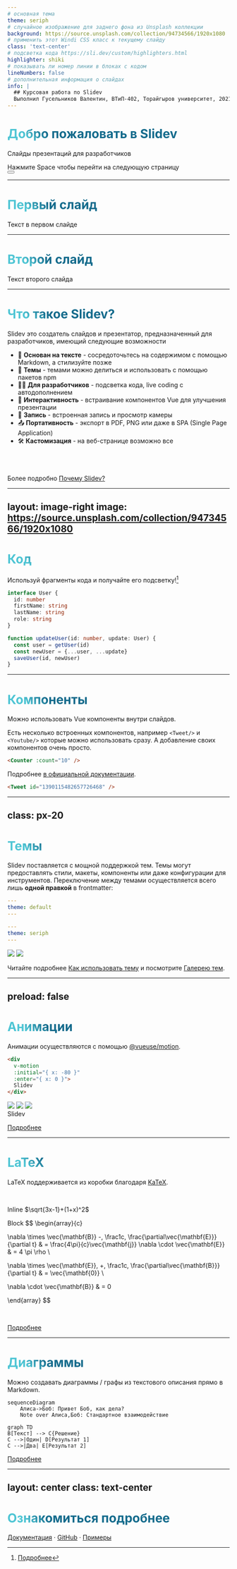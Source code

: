 ```yaml
---
# основная тема
theme: seriph
# случайное изображение для заднего фона из Unsplash коллекции
background: https://source.unsplash.com/collection/94734566/1920x1080
# применить этот Windi CSS класс к текущему слайду
class: 'text-center'
# подсветка кода https://sli.dev/custom/highlighters.html
highlighter: shiki
# показывать ли номер линии в блоках с кодом
lineNumbers: false
# дополнительная информация о слайдах
info: |
  ## Курсовая работа по Slidev
  Выполнил Гусельников Валентин, ВТиП-402, Торайгыров университет, 2021 г.
---
```


# Добро пожаловать в Slidev

Слайды презентаций для разработчиков

<div class="pt-12">
  <span @click="$slidev.nav.next" class="px-2 py-1 rounded cursor-pointer" hover="bg-white bg-opacity-10">
    Нажмите Space чтобы перейти на следующую страницу <carbon:arrow-right class="inline"/>
  </span>
</div>

<div class="abs-br m-6 flex gap-2">
  <button @click="$slidev.nav.openInEditor()" title="Открыть в редакторе" class="text-xl icon-btn opacity-50 !border-none !hover:text-white">
    <carbon:edit />
  </button>
  <a href="https://github.com/slidevjs/slidev" target="_blank" alt="GitHub"
    class="text-xl icon-btn opacity-50 !border-none !hover:text-white">
    <carbon-logo-github />
  </a>
</div>

<!--
Последний комментарий в виде блока каждого слайда будет использован в качестве заметок.
Он будет отображаться в режиме Презентации вместе со слайдом
[Подробнее в документации](https://sli.dev/guide/syntax.html#notes)
-->

---

# Первый слайд

Текст в первом слайде

---

# Второй слайд

Текст второго слайда

---

# Что такое Slidev?

Slidev это создатель слайдов и презентатор, предназначенный для разработчиков, имеющий следующие возможности

- 📝 **Основан на тексте** - сосредоточьтесь на содержимом с помощью Markdown, а стилизуйте позже
- 🎨 **Темы** - темами можно делиться и использовать с помощью пакетов npm
- 🧑‍💻 **Для разработчиков** - подсветка кода, live coding с автодополнением
- 🤹 **Интерактивность** - встраивание компонентов Vue для улучшения презентации
- 🎥 **Запись** - встроенная запись и просмотр камеры
- 📤 **Портативность** - экспорт в PDF, PNG или даже в SPA (Single Page Application)
- 🛠 **Кастомизация** - на веб-странице возможно все

<br>
<br>

Более подробно [Почему Slidev?](https://sli.dev/guide/why)

<!--
Можно использовать `style` тэг в markdown чтобы изменить стиль текущего слайда.
Подробнее: https://sli.dev/guide/syntax#embedded-styles
-->

<style>
h1 {
  background-color: #2B90B6;
  background-image: linear-gradient(45deg, #4EC5D4 10%, #146b8c 20%);
  background-size: 100%;
  -webkit-background-clip: text;
  -moz-background-clip: text;
  -webkit-text-fill-color: transparent; 
  -moz-text-fill-color: transparent;
}
</style>

---
layout: image-right
image: https://source.unsplash.com/collection/94734566/1920x1080
---

# Код

Используй фрагменты кода и получайте его подсветку![^1]

```ts {all|2|1-6|9|all}
interface User {
  id: number
  firstName: string
  lastName: string
  role: string
}

function updateUser(id: number, update: User) {
  const user = getUser(id)
  const newUser = {...user, ...update}  
  saveUser(id, newUser)
}
```

<arrow v-click="3" x1="400" y1="420" x2="230" y2="330" color="#564" width="3" arrowSize="1" />

[^1]: [Подробнее](https://sli.dev/guide/syntax.html#line-highlighting)

<style>
.footnotes-sep {
  @apply mt-20 opacity-10;
}
.footnotes {
  @apply text-sm opacity-75;
}
.footnote-backref {
  display: none;
}
</style>

---

# Компоненты

<div grid="~ cols-2 gap-4">
<div>

Можно использовать Vue компоненты внутри слайдов.

Есть несколько встроенных компонентов, например `<Tweet/>` и `<Youtube/>` которые можно использовать сразу. А добавление своих компонентов очень просто.

```html
<Counter :count="10" />
```

<!-- ./components/Counter.vue -->
<Counter :count="10" m="t-4" />

Подробнее [в официальной документации](https://sli.dev/builtin/components.html).

</div>
<div>

```html
<Tweet id="1390115482657726468" />
```

<Tweet id="1390115482657726468" scale="0.65" />

</div>
</div>


---
class: px-20
---

# Темы

Slidev поставляется с мощной поддержкой тем. Темы могут предоставлять стили, макеты, компоненты или даже конфигурации для инструментов. Переключение между темами осуществляется всего лишь **одной правкой** в frontmatter:

<div grid="~ cols-2 gap-2" m="-t-2">

```yaml
---
theme: default
---
```

```yaml
---
theme: seriph
---
```

<img border="rounded" src="https://github.com/slidevjs/themes/blob/main/screenshots/theme-default/01.png?raw=true">

<img border="rounded" src="https://github.com/slidevjs/themes/blob/main/screenshots/theme-seriph/01.png?raw=true">

</div>

Читайте подробнее [Как использовать тему](https://sli.dev/themes/use.html) и
посмотрите [Галерею тем](https://sli.dev/themes/gallery.html).

---
preload: false
---

# Анимации

Анимации осуществляются с помощью [@vueuse/motion](https://motion.vueuse.org/).

```html
<div
  v-motion
  :initial="{ x: -80 }"
  :enter="{ x: 0 }">
  Slidev
</div>
```

<div class="w-60 relative mt-6">
  <div class="relative w-40 h-40">
    <img
      v-motion
      :initial="{ x: 800, y: -100, scale: 1.5, rotate: -50 }"
      :enter="final"
      class="absolute top-0 left-0 right-0 bottom-0"
      src="https://sli.dev/logo-square.png"
    />
    <img
      v-motion
      :initial="{ y: 500, x: -100, scale: 2 }"
      :enter="final"
      class="absolute top-0 left-0 right-0 bottom-0"
      src="https://sli.dev/logo-circle.png"
    />
    <img
      v-motion
      :initial="{ x: 600, y: 400, scale: 2, rotate: 100 }"
      :enter="final"
      class="absolute top-0 left-0 right-0 bottom-0"
      src="https://sli.dev/logo-triangle.png"
    />
  </div>

  <div 
    class="text-5xl absolute top-14 left-40 text-[#2B90B6] -z-1"
    v-motion
    :initial="{ x: -80, opacity: 0}"
    :enter="{ x: 0, opacity: 1, transition: { delay: 2000, duration: 1000 } }">
    Slidev
  </div>
</div>

<!-- скрипты настройки vue могут быть напрямую использованы в markdown, и будут влиять только на текущую страницу -->
<script setup lang="ts">
const final = {
  x: 0,
  y: 0,
  rotate: 0,
  scale: 1,
  transition: {
    type: 'spring',
    damping: 10,
    stiffness: 20,
    mass: 2
  }
}
</script>

<div
  v-motion
  :initial="{ x:35, y: 40, opacity: 0}"
  :enter="{ y: 0, opacity: 1, transition: { delay: 3500 } }">

[Подробнее](https://sli.dev/guide/animations.html#motion)

</div>

---

# LaTeX

LaTeX поддерживается из коробки благодаря [KaTeX](https://katex.org/).

<br>

Inline $\sqrt{3x-1}+(1+x)^2$

Block
$$
\begin{array}{c}

\nabla \times \vec{\mathbf{B}} -\, \frac1c\, \frac{\partial\vec{\mathbf{E}}}{\partial t} &
= \frac{4\pi}{c}\vec{\mathbf{j}}    \nabla \cdot \vec{\mathbf{E}} & = 4 \pi \rho \\

\nabla \times \vec{\mathbf{E}}\, +\, \frac1c\, \frac{\partial\vec{\mathbf{B}}}{\partial t} & = \vec{\mathbf{0}} \\

\nabla \cdot \vec{\mathbf{B}} & = 0

\end{array}
$$

<br>

[Подробнее](https://sli.dev/guide/syntax#latex)

---

# Диаграммы

Можно создавать диаграммы / графы из текстового описания прямо в Markdown.

<div class="grid grid-cols-2 gap-10 pt-4 -mb-6">

```mermaid {scale: 0.9}
sequenceDiagram
    Алиса->Боб: Привет Боб, как дела?
    Note over Алиса,Боб: Стандартное взаимодействие
```

```mermaid {theme: 'neutral', scale: 0.8}
graph TD
B[Текст] --> C{Решение}
C -->|Один| D[Результат 1]
C -->|Два| E[Результат 2]
```

</div>

[Подробнее](https://sli.dev/guide/syntax.html#diagrams)


---
layout: center
class: text-center
---

# Ознакомиться подробнее

[Документация](https://sli.dev) · [GitHub](https://github.com/slidevjs/slidev) · [Примеры](https://sli.dev/showcases.html)
